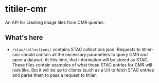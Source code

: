 # titiler-cmr

An API for creating image tiles from CMR queries.

## What's here

* `/stac/collections/` contains STAC collections json. Requests to titiler-cmr should contain all the necessary parameters to query CMR and open a dataset. At this time, that information will be stored as STAC. These files contain examples of what those STAC entries for CMR will look like. But it will be up to clients (such as a UI) to fetch STAC entries and parse them to pass a request to titiler.

